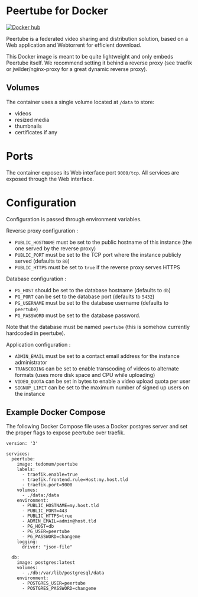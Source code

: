 # Peertube for Docker

[![Docker hub](https://img.shields.io/docker/automated/tedomum/peertube.svg?maxAge=2592000)](https://hub.docker.com/r/tedomum/peertube/)

Peertube is a federated video sharing and distribution solution, based on a
Web application and Webtorrent for efficient download.

This Docker image is meant to be quite lightweight and only embeds Peertube
itself. We recommend setting it behind a reverse proxy (see traefik or
jwilder/nginx-proxy for a great dynamic reverse proxy).

## Volumes

The container uses a single volume located at ``/data`` to store:

 - videos
 - resized media
 - thumbnails
 - certificates if any

# Ports

The container exposes its Web interface port ``9000/tcp``. All services are
exposed through the Web interface.

# Configuration

Configuration is passed through environment variables.

Reverse proxy configuration :

 - ``PUBLIC_HOSTNAME`` must be set to the public hostname of this instance
   (the one served by the reverse proxy)
 - ``PUBLIC_PORT`` must be set to the TCP port where the instance publicly
   served (defaults to ``80``)
 - ``PUBLIC_HTTPS`` must be set to ``true`` if the reverse proxy serves HTTPS

Database configuration :

  - ``PG_HOST`` should be set to the database hostname (defaults to ``db``)
  - ``PG_PORT`` can be set to the database port (defaults to ``5432``)
  - ``PG_USERNAME`` must be set to the database username (defaults to ``peertube``)
  - ``PG_PASSWORD`` must be set to the database password.

Note that the database must be named ``peertube`` (this is somehow currently
hardcoded in peertube).

Application configuration :

  - ``ADMIN_EMAIL`` must be set to a contact email address for the instance
    administrator
  - ``TRANSCODING`` can be set to enable transcoding of videos to alternate
    formats (uses more disk space and CPU while uploading)
  - ``VIDEO_QUOTA`` can be set in bytes to enable a video upload quota per
    user
  - ``SIGNUP_LIMIT`` can be set to the maximum number of signed up users on
    the instance

## Example Docker Compose

The following Docker Compose file uses a Docker postgres server and set the
proper flags to expose peertube over traefik.

```
version: '3'

services:
  peertube:
    image: tedomum/peertube
    labels:
      - traefik.enable=true
      - traefik.frontend.rule=Host:my.host.tld
      - traefik.port=9000
    volumes:
      - ./data:/data
    environment:
      - PUBLIC_HOSTNAME=my.host.tld
      - PUBLIC_PORT=443
      - PUBLIC_HTTPS=true
      - ADMIN_EMAIL=admin@host.tld
      - PG_HOST=db
      - PG_USER=peertube
      - PG_PASSWORD=changeme
    logging:
      driver: "json-file"

  db:
    image: postgres:latest
    volumes:
      - ./db:/var/lib/postgresql/data
    environment:
      - POSTGRES_USER=peertube
      - POSTGRES_PASSWORD=changeme

```
